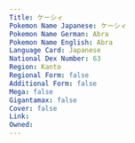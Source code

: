 ```yaml
---
﻿Title: ケーシィ
Pokemon Name Japanese: ケーシィ
Pokemon Name German: Abra
Pokemon Name English: Abra
Language Card: Japanese
National Dex Number: 63
Region: Kanto
Regional Form: false
Additional Form: false
Mega: false
Gigantamax: false
Cover: false
Link: 
Owned: 
---
```

